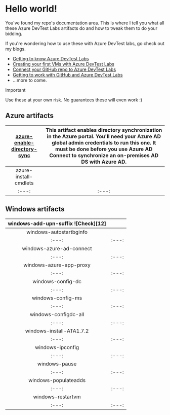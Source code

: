# Hello world!
You've found my repo's documentation area. This is where I tell you what all these Azure DevTest Labs artifacts do and how to tweak them to do your bidding.

If you're wondering how to use these with Azure DevTest labs, go check out my blogs.
- [Getting to know Azure DevTest Labs](https://blogs.technet.microsoft.com/jeffgilb/2017/03/10/getting-to-know-azure-devtest-labs/)
- [Creating your first VMs with Azure DevTest Labs](https://blogs.technet.microsoft.com/jeffgilb/2017/03/16/creating-your-first-vms-with-azure-devtest-labs/)
- [Connect your GitHub repo to Azure DevTest Labs](https://blogs.technet.microsoft.com/jeffgilb/2017/03/20/connect-your-github-repo-to-azure-devtest-labs/)
- [Getting to work with GitHub and Azure DevTest Labs](https://blogs.technet.microsoft.com/jeffgilb/2017/03/31/getting-to-work-with-github-and-azure-devtest-labs/)
- ...more to come.

> [!IMPORTANT]
> Use these at your own risk. No guarantees these will even work :)

## Azure artifacts

| [azure-enable-directory-sync](https://github.com/jeffgilb/DevTestLabs/tree/master/artifacts/azure-enable-directory-sync) | This artifact enables directory synchronization in the Azure portal. You'll need your Azure AD global admin credentials to run this one. It must be done before you use Azure AD Connect to synchronize an on-premises AD DS with Azure AD. |
|:---:|:---:|
| azure-install-cmdlets | &nbsp; |
|:---:|:---:|


## Windows artifacts

| windows-add-upn-suffix ![Check][12] | &nbsp; |
|:---:|:---:|
| windows-autostartbginfo | &nbsp; |
|:---:|:---:|
| windows-azure-ad-connect | &nbsp; |
|:---:|:---:|
| windows-azure-app-proxy | &nbsp; |
|:---:|:---:|
| windows-config-dc | &nbsp; |
|:---:|:---:|
| windows-config-ms | &nbsp; |
|:---:|:---:|
| windows-configdc-all | &nbsp; |
|:---:|:---:|
| windows-install-ATA1.7.2 | &nbsp; |
|:---:|:---:|
| windows-ipconfig | &nbsp; |
|:---:|:---:|
| windows-pause | &nbsp; |
|:---:|:---:|
| windows-populateadds | &nbsp; |
|:---:|:---:|
| windows-restartvm | &nbsp; |
|:---:|:---:|
